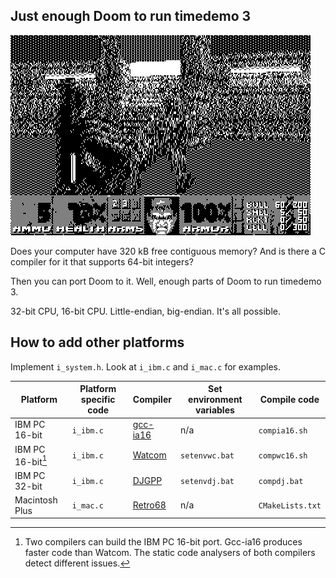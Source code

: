## Just enough Doom to run timedemo 3
![Doomtd3](readme_imgs/doomtd3.png?raw=true)

Does your computer have 320 kB free contiguous memory?
And is there a C compiler for it that supports 64-bit integers?

Then you can port Doom to it.
Well, enough parts of Doom to run timedemo 3.

32-bit CPU, 16-bit CPU.
Little-endian, big-endian.
It's all possible.

## How to add other platforms
Implement `i_system.h`. Look at `i_ibm.c` and `i_mac.c` for examples.

|Platform         |Platform specific code|Compiler                                               |Set environment variables|Compile code    |
|-----------------|----------------------|-------------------------------------------------------|-------------------------|----------------|
|IBM PC 16-bit    |`i_ibm.c`             |[gcc-ia16](https://github.com/tkchia/gcc-ia16)         |n/a                      |`compia16.sh`   |
|IBM PC 16-bit[^1]|`i_ibm.c`             |[Watcom](https://github.com/open-watcom/open-watcom-v2)|`setenvwc.bat`           |`compwc16.sh`   |
|IBM PC 32-bit    |`i_ibm.c`             |[DJGPP](https://github.com/andrewwutw/build-djgpp)     |`setenvdj.bat`           |`compdj.bat`    |
|Macintosh Plus   |`i_mac.c`             |[Retro68](https://github.com/autc04/Retro68)           |n/a                      |`CMakeLists.txt`|

[^1]: Two compilers can build the IBM PC 16-bit port. Gcc-ia16 produces faster code than Watcom. The static code analysers of both compilers detect different issues.
